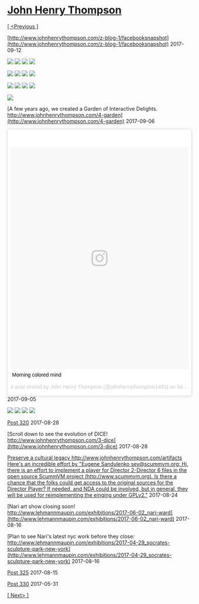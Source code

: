 # [John Henry Thompson](../README.md)

[[ <Previous ]](2017-09-13-1.md)



[http://www.johnhenrythompson.com/z-blog-1/facebooksnapshot](http://www.johnhenrythompson.com/z-blog-1/facebooksnapshot)
2017-09-12

[![](../media/2017-09-12/Timeline-Photos-For-Hillary-and-a-sane-compassionate-and-progres-thumb.jpg)](../posts/2017-09-12-2.md) [![](../media/2017-09-11/Timeline-Photos-Colored-mind-four-by-five-thumb.jpg)](../posts/2017-09-11-1.md) [![](../media/2017-09-11/Timeline-Photos-Colored-mind-good-morning-world-thumb.jpg)](../posts/2017-09-11-2.md) [![](../media/2017-09-11/Colored-mind-good-morning-world-thumb.jpg)](../posts/2017-09-11-3.md)

[![](../media/2017-09-11/Timeline-Photos-Colored-mind-good-morning-world-1-thumb.jpg)](../posts/2017-09-11-4.md) [![](../media/2017-09-09/Timeline-Photos-Colored-mind-made-in-North-America-thumb.jpg)](../posts/2017-09-09-2.md) [![](../media/2017-09-09/Timeline-Photos-My-neighborhood-in-transition-nobadistrict-com-thumb.jpg)](../posts/2017-09-09-3.md) [![](../media/2017-09-09/Timeline-Photos-My-neighborhood-in-transition-nobadistrict-com-1-thumb.jpg)](../posts/2017-09-09-4.md)

[![](../media/2017-09-09/Timeline-Photos-My-neighborhood-in-transition-nobadistrict-com-2-thumb.jpg)](../posts/2017-09-09-5.md) [![](../media/2017-09-09/Timeline-Photos-Fresh-palette-at-skysoup-org-thumb.jpg)](../posts/2017-09-09-6.md) [![](../media/2017-09-09/Timeline-Photos-Getting-my-rocks-off-at-skysoup-org-thumb.jpg)](../posts/2017-09-09-7.md) [![](../media/2017-09-08/Timeline-Photos-DICE-color-meter-of-brown-bag-test-at-nMAAHc-thumb.jpg)](../posts/2017-09-08-1.md)

[![](../media/2017-09-06/Timeline-Photos-Orchestrated-DICE-Using-devices-to-explore-art-a-thumb.jpg)](../posts/2017-09-06-1.md)

[A few years ago, we created a Garden of Interactive Delights. http://www.johnhenrythompson.com/4-garden](http://www.johnhenrythompson.com/4-garden)
2017-09-06



[<blockquote class="instagram-media" data-instgrm-captioned data-instgrm-version="7" style=" background:#FFF; border:0; border-radius:3px; box-shadow:0 0 1px 0 rgba(0,0,0,0.5),0 1px 10px 0 rgba(0,0,0,0.15); margin: 1px; max-width:658px; padding:0; width:99.375%; width:-webkit-calc(100% - 2px); width:calc(100% - 2px);"><div style="padding:8px;"> <div style=" background:#F8F8F8; line-height:0; margin-top:40px; padding:62.5% 0; text-align:center; width:100%;"> <div style=" background:url(data:image/png;base64,iVBORw0KGgoAAAANSUhEUgAAACwAAAAsCAMAAAApWqozAAAABGdBTUEAALGPC/xhBQAAAAFzUkdCAK7OHOkAAAAMUExURczMzPf399fX1+bm5mzY9AMAAADiSURBVDjLvZXbEsMgCES5/P8/t9FuRVCRmU73JWlzosgSIIZURCjo/ad+EQJJB4Hv8BFt+IDpQoCx1wjOSBFhh2XssxEIYn3ulI/6MNReE07UIWJEv8UEOWDS88LY97kqyTliJKKtuYBbruAyVh5wOHiXmpi5we58Ek028czwyuQdLKPG1Bkb4NnM+VeAnfHqn1k4+GPT6uGQcvu2h2OVuIf/gWUFyy8OWEpdyZSa3aVCqpVoVvzZZ2VTnn2wU8qzVjDDetO90GSy9mVLqtgYSy231MxrY6I2gGqjrTY0L8fxCxfCBbhWrsYYAAAAAElFTkSuQmCC); display:block; height:44px; margin:0 auto -44px; position:relative; top:-22px; width:44px;"></div></div> <p style=" margin:8px 0 0 0; padding:0 4px;"> <a href="https://www.instagram.com/p/BYp8SHXhfCt/" style=" color:#000; font-family:Arial,sans-serif; font-size:14px; font-style:normal; font-weight:normal; line-height:17px; text-decoration:none; word-wrap:break-word;" target="_blank">Morning colored mind</a></p> <p style=" color:#c9c8cd; font-family:Arial,sans-serif; font-size:14px; line-height:17px; margin-bottom:0; margin-top:8px; overflow:hidden; padding:8px 0 7px; text-align:center; text-overflow:ellipsis; white-space:nowrap;">A post shared by John Henry Thompson (@johnhenrythompson1493) on <time style=" font-family:Arial,sans-serif; font-size:14px; line-height:17px;" datetime="2017-09-05T10:05:20+00:00">Sep 5, 2017 at 3:05am PDT</time></p></div></blockquote> <script async defer src="//platform.instagram.com/en_US/embeds.js"></script>](https://www.instagram.com/p/BYp8SHXhfCt/)
2017-09-05

[![](../media/2017-09-05/Morning-colored-mind-thumb.jpg)](../posts/2017-09-05-2.md) [![](../media/2017-09-04/Gravity-Color-The-colored-mind-thumb.jpg)](../posts/2017-09-04-1.md) [![](../media/2017-09-04/The-colored-mind-series-thumb.jpg)](../posts/2017-09-04-2.md) [![](../media/2017-09-03/Timeline-Photos-Find-it-in-your-heart-thumb.jpg)](../posts/2017-09-03-1.md)



[Post 320](http://www.upworthy.com/the-forgotten-history-of-august-28-and-what-it-means-for-all-americans-today?g=2&c=ufb1)
2017-08-28



[Scroll down to see the evolution of DICE! http://www.johnhenrythompson.com/3-dice](http://www.johnhenrythompson.com/3-dice)
2017-08-28



[Preserve a cultural legacy http://www.johnhenrythompson.com/artifacts Here's an incredible effort by "Eugene Sandulenko <sev@scummvm.org>: Hi, there is an effort to implement a player for Director 2-Director 6 files in the open source ScummVM project (http://www.scummvm.org). Is there a chance that the folks could get access to the original sources for the Director Player? If needed, and NDA could be involved, but in general, they will be used for reimplementing the einging under GPLv2."](http://www.scummvm.org/)
2017-08-24



[Nari art show closing soon! http://www.lehmannmaupin.com/exhibitions/2017-06-02_nari-ward](http://www.lehmannmaupin.com/exhibitions/2017-06-02_nari-ward)
2017-08-16



[Plan to see Nari's latest nyc work before they close:   http://www.lehmannmaupin.com/exhibitions/2017-04-29_socrates-sculpture-park-new-york](http://www.lehmannmaupin.com/exhibitions/2017-04-29_socrates-sculpture-park-new-york)
2017-08-16



[Post 325](https://www.gofundme.com/duro-okera?pc=fb_dn_postdonate_r&rcid=r01-150280405933-324856eceecf43b8)
2017-08-15



[Post 330](http://m.huffpost.com/us/entry/us_592e471be4b055a197ce1e8b)
2017-05-31

[[ Next> ]](2017-01-16-1.md)